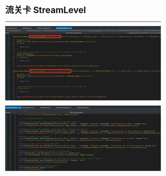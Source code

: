 # 流关卡 StreamLevel
----------------------


![LevelStreamingDynamic](./assets/LevelStreamingDynamic.png)

![LevelStreaming](./assets/LevelStreaming.png)
